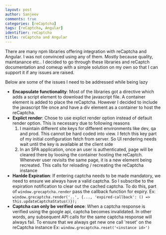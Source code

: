 ```yaml
---
layout: post
author: Sanjeev
comments: true
categories: [reCaptcha]
tags: [reCaptcha, Angular]
identifier: reCaptcha
title: reCaptcha and Angular
---
```

There are many npm libraries offering integration with reCaptcha and Angular. I was not convinced using any of them. Mostly because quality, maintanance etc.. I decided to go through these libraries and reCaptch documentation and comeup with a simple solution on my own so that I can support it if any issues are raised.

Below are some of the issues I need to be addressed while being lazy

<ul>
    <li><b>Encapsulate functionality</b>: Most of the libraries got a directive which adds a script element to download the javascript file. A container element is added to place the reCaptcha. However I decided to include the javascript file once and have a div element as a container to host the reCaptcha.</li>
    <li><b>Explict render</b>: Chose to use explict render option instead of default render option. This is necessary due to following reasons
        <ol>
            <li>I maintain different site keys for different environments like dev, qa and prod. This cannot be hard coded into view. I fetch this key part of my initial configuration fetch from server. So UI rendering needs wait until the key is available at the client side</li>
            <li>In an SPA application, once an user is authenticated, page will be cleared there by loosing the container hosting the reCaptch. Whenever user revisits the same page, it is a new element being recreated. This calls for reloading / recreating the reCaptcha instance</li>
        </ol>
    </li>
    <li><b>Hanlde Expiration</b>: If entering captcha needs to be made mandatory, we need to ensure we always have a valid captcha. So I subscribe to the expiration notification to clear out the cached captcha. To do this, part of <code>window.grecaptcha.render</code> pass the callback function for expiry. Ex: <code>window.grecaptcha.render('..', {..., 'expired-callback': () => this.updateCaptchaStatus()});</code></li>
    <li><b>Captcha can only be verified once</b>: When a captcha response is verified using the google api, captcha becomes invalidated. In other words, any subsequent API calls for the same captcha response will always fail. To ensure that we always get new one call 'reset' on the reCaptcha instance Ex: <code>window.grecaptcha.reset('&lt;instance id&gt;')</code></li>
</ul>
